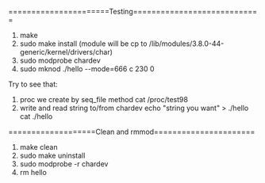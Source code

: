 ======================Testing============================
1. make
2. sudo make install
   (module will be cp to /lib/modules/3.8.0-44-generic/kernel/drivers/char)
3. sudo modprobe chardev
4. sudo mknod ./hello --mode=666 c 230 0

Try to see that:
1. proc we create by seq_file method
   cat /proc/test98
2. write and read string to/from chardev
   echo "string you want" > ./hello
   cat ./hello

===================Clean and rmmod======================
1. make clean
2. sudo make uninstall
3. sudo modprobe -r chardev
4. rm hello
